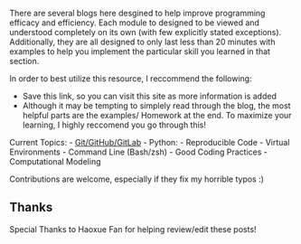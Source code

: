 There are several blogs here desgined to help improve programming efficacy and efficiency. Each module to designed to be viewed and understood completely on its own (with few explicitly stated exceptions). Additionally, they are all designed to only last less than 20 minutes with examples to help you implement the particular skill you learned in that section. 

In order to best utilize this resource, I reccommend the following:
- Save this link, so you can visit this site as more information is added
- Although it may be tempting to simplely read through the blog, the most helpful parts are the examples/ Homework at the end. To maximize your learning, I highly reccomend you go through this!

Current Topics:
	- [Git/GitHub/GitLab](git.md)
	- Python:
		- Reproducible Code
		- Virtual Environments
	- Command Line (Bash/zsh)
	- Good Coding Practices
	- Computational Modeling

Contributions are welcome, especially if they fix my horrible typos :)


## Thanks 
Special Thanks to Haoxue Fan for helping review/edit these posts!
